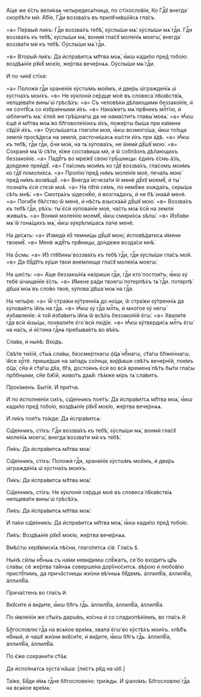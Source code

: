 А҆́ще же є҆́сть вели́каѧ четыредесѧ́тница, по стїхосло́вїи, Ко Гдⷭ҇ꙋ внегда̀
скорбѣ́ти мѝ: А҆́бїе, Гдⷭ҇и воззва́хъ въ прилꙋчи́вшїйсѧ гла́съ.

=а= Пе́рвый ли́къ: Гдⷭ҇и воззва́хъ тебѣ̀, ᲂу҆слы́ши мѧ̀: ᲂу҆слы́ши мѧ̀ гдⷭ҇и.
Гдⷭ҇и воззва́хъ къ тебѣ̀, ᲂу҆слы́ши мѧ̀, вонмѝ гла́сꙋ моле́нїѧ моегѡ̀, внегда̀
воззва́ти мѝ къ тебѣ̀. Оу҆слы́ши мѧ̀ гдⷭ҇и.

=в= Вторы́й ли́къ: Да и҆спра́витсѧ мл҃тва моѧ̀, ꙗ҆́кѡ кади́ло пред̾ тобо́ю:
воздѣѧ́нїе рꙋкꙋ̀ моє́ю, же́ртва вече́рнѧѧ. Оу҆слы́ши мѧ̀ гдⷭ҇и.

И҆ по чи́нꙋ стїхѝ:

=а= Положѝ гдⷭ҇и хране́нїе ᲂу҆стѡ́мъ мои̑мъ, и҆ две́рь ѡ҆гражде́нїѧ ѡ҆
ᲂу҆стна́хъ мои́хъ. =в= Не ᲂу҆клонѝ се́рдце моѐ въ словеса̀ лꙋка́вствїѧ,
непщева́ти вины̀ ѡ҆ грѣсѣ́хъ: =а= Съ человѣ́ки дѣ́лающими беззако́нїе, и҆ не
сочтꙋ́сѧ со и҆збра́нными и҆́хъ. =в= Нака́жетъ мѧ̀ првⷣникъ млⷭ҇тїю, и҆
ѡ҆бличи́тъ мѧ̀: є҆ле́й же грѣ́шнагѡ да не нама́ститъ главы̀ моеѧ̀. =а= Ꙗ҆́кѡ
є҆щѐ и҆ мл҃тва моѧ̀ во бл҃говоле́нїихъ и҆́хъ, поже́рты бы́ша при ка́мени сꙋдїи̑
и҆́хъ. =в= Оу҆слы́шатсѧ глаго́ли моѝ, ꙗ҆́кѡ возмого́ша, ꙗ҆́кѡ то́лща землѝ
просѣ́десѧ на землѝ, расточи́шасѧ кѡ́сти и҆́хъ при а҆́дѣ. =а= Ꙗ҆́кѡ къ тебѣ̀,
гдⷭ҇и гдⷭ҇и, ѻ҆́чи моѝ, на тѧ̀ ᲂу҆пова́хъ, не ѿимѝ дꙋ́шꙋ мою̀. =в= Сохранѝ мѧ̀ ѿ
сѣ́ти, ю҆́же соста́виша мѝ, и҆ ѿ собла̑знъ дѣ́лающихъ беззако́нїе. =а= Падꙋ́тъ
во мре́жꙋ свою̀ грѣ̑шницы: є҆ди́нъ є҆́смь а҆́зъ, до́ндеже прейдꙋ̀. =в= Гла́сомъ
мои́мъ ко гдⷭ҇ꙋ воззва́хъ, гла́сомъ мои́мъ ко гдⷭ҇ꙋ помоли́хсѧ. =а= Пролїю̀
пред̾ ни́мъ моле́нїе моѐ, печа́ль мою̀ пред̾ ни́мъ возвѣщꙋ̀. =в= Внегда̀
и҆счеза́ти ѿ менѐ дꙋ́хꙋ моемꙋ̀, и҆ ты̀ позна́лъ є҆сѝ стєзѝ моѧ̑. =а= На пꙋтѝ
се́мъ, по немꙋ́же хожда́хъ, скры́ша сѣ́ть мнѣ̀. =в= Смотрѧ́хъ ѡ҆деснꙋ́ю, и҆
возглѧ́дахъ, и҆ не бѣ̀ зна́ѧй менѐ. =а= Поги́бе бѣ́гство ѿ менѐ, и҆ нѣ́сть
взыска́ѧй дꙋ́шꙋ мою̀. =в= Воззва́хъ къ тебѣ̀ гдⷭ҇и, рѣ́хъ: ты̀ є҆сѝ ᲂу҆пова́нїе
моѐ, ча́сть моѧ̀ є҆сѝ на землѝ живы́хъ. =а= Вонмѝ моле́нїю моемꙋ̀, ꙗ҆́кѡ
смири́хсѧ ѕѣлѡ̀. =в= И҆зба́ви мѧ̀ ѿ гонѧ́щихъ мѧ̀, ꙗ҆́кѡ ᲂу҆крѣпи́шасѧ па́че
менѐ.

На де́сѧть: =а= И҆зведѝ и҆з̾ темни́цы дꙋ́шꙋ мою̀, и҆сповѣ́датисѧ и҆́мени
твоемꙋ̀. =в= Менѐ ждꙋ́тъ првⷣницы, до́ндеже возда́си мнѣ̀.

На ѻ҆́смь: =а= И҆з̾ глꙋбины̀ воззва́хъ къ тебѣ̀ гдⷭ҇и, гдⷭ҇и ᲂу҆слы́ши гла́съ
мо́й. =в= Да бꙋ́дꙋтъ ᲂу҆́ши твоѝ вне́млюще гла́сꙋ моле́нїѧ моегѡ̀.

На ше́сть: =а= А҆́ще беззакѡ́нїѧ на́зриши гдⷭ҇и, гдⷭ҇и кто̀ постои́тъ; ꙗ҆́кѡ
ᲂу҆ тебѐ ѡ҆чище́нїе є҆́сть. =в= И҆́мене ра́ди твоегѡ̀ потерпѣ́хъ тѧ̀ гдⷭ҇и.
потерпѣ̀ дꙋша̀ моѧ̀ въ сло́во твоѐ, ᲂу҆пова̀ дꙋша̀ моѧ̀ на гдⷭ҇а.

На четы́ре: =а= Ѿ стра́жи ᲂу҆́треннїѧ до но́щи, ѿ стра́жи ᲂу҆́треннїѧ да
ᲂу҆пова́етъ і҆и҃ль на гдⷭ҇а. =в= Ꙗ҆́кѡ ᲂу҆ гдⷭ҇а млⷭ҇ть, и҆ мно́гое ᲂу҆ негѡ̀
и҆збавле́нїе: и҆ то́й и҆зба́витъ і҆и҃лѧ ѿ всѣ́хъ беззако́нїй є҆гѡ̀. =а= Хвали́те
гдⷭ҇а всѝ ꙗ҆зы́цы, похвали́те є҆го̀ всѝ лю́дїе. =в= Ꙗ҆́кѡ ᲂу҆тверди́сѧ млⷭ҇ть
є҆гѡ̀ на на́съ, и҆ и҆́стина гдⷭ҇нѧ пребыва́етъ во вѣ́къ.

Сла́ва, и҆ ны́нѣ: Вхо́дъ.

Свѣ́те ти́хїй, ст҃ы́ѧ сла́вы, безсме́ртнагѡ ѻ҆ц҃а̀ нбⷭ҇нагѡ, ст҃а́гѡ
бл҃же́ннагѡ, і҆и҃се хрⷭ҇тѐ. прише́дше на за́падъ со́лнца, ви́дѣвше свѣ́тъ
вече́рнїй, пое́мъ ѻ҆ц҃а̀, сн҃а и҆ ст҃а́гѡ дх҃а, бг҃а, досто́инъ є҆сѝ во всѧ̑
времена̀ пѣ́тъ бы́ти гла́сы прпⷣбными, сн҃е бж҃їй, живо́тъ даѧ́й: тѣ́мже мі́ръ
тѧ̀ сла́витъ.

Прокі́менъ. Бытїѐ. И҆ при́тча.

И҆ по и҆сполне́нїи си́хъ, сщ҃е́нникъ пое́тъ: Да и҆спра́витсѧ мл҃тва моѧ̀, ꙗ҆́кѡ
кади́ло пред̾ тобо́ю, воздѣѧ́нїе рꙋкꙋ̀ моє́ю, же́ртва вече́рнѧѧ.

И҆ ли́къ пое́тъ то́жде: Да и҆спра́витсѧ:

Сщ҃е́нникъ, сті́хъ: Гдⷭ҇и воззва́хъ къ тебѣ̀, ᲂу҆слы́ши мѧ̀, вонмѝ гла́сꙋ
моле́нїѧ моегѡ̀, внегда̀ воззва́ти мѝ къ тебѣ̀.

Ли́къ: Да и҆спра́витсѧ мл҃тва моѧ̀:

Сщ҃е́нникъ, сті́хъ: Положѝ гдⷭ҇и, хране́нїе ᲂу҆стѡ́мъ мои̑мъ, и҆ две́рь
ѡ҆гражде́нїѧ ѡ҆ ᲂу҆стна́хъ мои́хъ.

Ли́къ: Да и҆спра́витсѧ мл҃тва моѧ̀:

Сщ҃е́нникъ, сті́хъ: Не ᲂу҆клонѝ се́рдце моѐ въ словеса̀ лꙋка́вствїѧ непщева́ти
вины̀ ѡ҆ грѣсѣ́хъ.

Ли́къ: Да и҆спра́витсѧ мл҃тва моѧ̀:

И҆ па́ки сщ҃е́нникъ: Да и҆спра́витсѧ мл҃тва моѧ̀, ꙗ҆́кѡ кади́ло пред̾ тобо́ю.

Ли́къ: Воздѣѧ́нїе рꙋкꙋ̀ моє́ю, же́ртва вече́рнѧѧ.

Вмѣ́стѡ херꙋві́мскїѧ пѣ́сни, глаго́летсѧ сїѐ. Гла́съ ѕ҃.

Ны́нѣ си̑лы нбⷭ҇ныѧ съ на́ми неви́димѡ слꙋ́жатъ, се́ бо вхо́дитъ цр҃ь сла́вы:
сѐ же́ртва та́йнаѧ соверше́на дорѷно́ситсѧ. вѣ́рою и҆ любо́вїю пристꙋ́пимъ, да
прича̑стницы жи́зни вѣ́чныѧ бꙋ́демъ. а҆ллилꙋ́їа, а҆ллилꙋ́їа, а҆ллилꙋ́їа.

Прича́стенъ во гла́съ и҃:

Вкꙋси́те и҆ ви́дите, ꙗ҆́кѡ бл҃гъ гдⷭ҇ь. а҆ллилꙋ́їа, а҆ллилꙋ́їа, а҆ллилꙋ́їа.

По ꙗ҆вле́нїи же ст҃ы́хъ дарѡ́въ, ко́снѡ и҆ со сладкопѣ́нїемъ, во гла́съ и҃:

Бл҃гословлю̀ гдⷭ҇а на всѧ́кое вре́мѧ, хвала̀ є҆гѡ̀ во ᲂу҆стѣ́хъ мои́хъ. хлѣ́бъ
нбⷭ҇ный, и҆ ча́шꙋ жи́зни вкꙋси́те, и҆ ви́дите, ꙗ҆́кѡ бл҃гъ гдⷭ҇ь. а҆ллилꙋ́їа,
а҆ллилꙋ́їа, а҆ллилꙋ́їа.

По є҆́же сохрани́ти ст҃а̑ѧ:

Да и҆спо́лнѧтсѧ ᲂу҆ста̀ на̑ша: [ли́стъ рк҃д на ѡ҆б.]

Та́же, Бꙋ́ди и҆́мѧ гдⷭ҇не бл҃гослове́но: три́жды. И҆ ѱало́мъ: Бл҃гословлю̀
гдⷭ҇а на всѧ́кое вре́мѧ:

